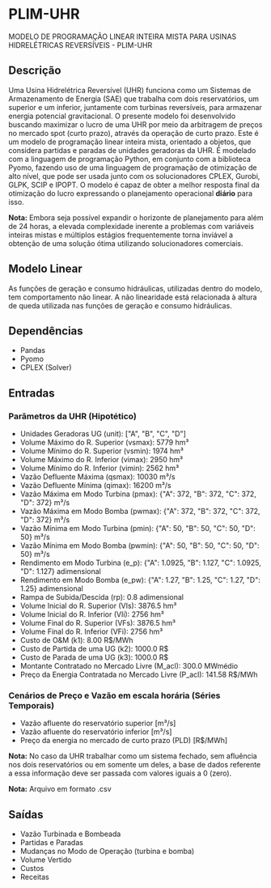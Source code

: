 # PLIM-UHR
MODELO DE PROGRAMAÇÃO LINEAR INTEIRA MISTA PARA USINAS HIDRELÉTRICAS REVERSÍVEIS - PLIM-UHR

## Descrição
Uma Usina Hidrelétrica Reversível (UHR) funciona como um Sistemas de Armazenamento de Energia (SAE) que trabalha com dois reservatórios, um superior e um inferior, juntamente com turbinas reversíveis, para armazenar energia potencial gravitacional. O presente modelo foi desenvolvido buscando maximizar o lucro de uma UHR por meio da arbitragem de preços no mercado spot (curto prazo), através da operação de curto prazo.
Este é um modelo de programação linear inteira mista, orientado a objetos, que considera partidas e paradas de unidades geradoras da UHR. É modelado com a linguagem de programação Python, em conjunto com a biblioteca Pyomo, fazendo uso de uma linguagem de programação de otimização de alto nível, que pode ser usada junto com os solucionadores CPLEX, Gurobi, GLPK, SCIP e IPOPT.
O modelo é capaz de obter a melhor resposta final da otimização do lucro expressando o planejamento operacional **diário** para isso.

**Nota:** Embora seja possível expandir o horizonte de planejamento para além de 24 horas, a elevada complexidade inerente a problemas com variáveis inteiras mistas e múltiplos estágios frequentemente torna inviável a obtenção de uma solução ótima utilizando solucionadores comerciais.

## Modelo Linear
As funções de geração e consumo hidráulicas, utilizadas dentro do modelo, tem comportamento não linear. A não linearidade está relacionada à altura de queda utilizada nas funções de geração e consumo hidráulicas.

## Dependências
- Pandas
- Pyomo
- CPLEX (Solver)

## Entradas
### Parâmetros da UHR (Hipotético)
  - Unidades Geradoras UG (unit): ["A", "B", "C", "D"]
  - Volume Máximo do R. Superior (vsmax): 5779 hm³
  - Volume Mínimo do R. Superior (vsmin): 1974 hm³
  - Volume Máximo do R. Inferior (vimax): 2950 hm³
  - Volume Mínimo do R. Inferior (vimin): 2562 hm³
  - Vazão Defluente Máxima (qsmax): 10030 m³/s
  - Vazão Defluente Mínima (qimax): 16200 m³/s
  - Vazão Máxima em Modo Turbina (pmax): {"A": 372, "B": 372, "C": 372, "D": 372} m³/s
  - Vazão Máxima em Modo Bomba (pwmax): {"A": 372, "B": 372, "C": 372, "D": 372} m³/s
  - Vazão Mínima em Modo Turbina (pmin): {"A": 50, "B": 50, "C": 50, "D": 50} m³/s
  - Vazão Mínima em Modo Bomba (pwmin): {"A": 50, "B": 50, "C": 50, "D": 50} m³/s
  - Rendimento em Modo Turbina (e_p): {"A": 1.0925, "B": 1.127, "C": 1.0925, "D": 1.127} adimensional
  - Rendimento em Modo Bomba (e_pw): {"A": 1.27, "B": 1.25, "C": 1.27, "D": 1.25} adimensional
  - Rampa de Subida/Descida (rp): 0.8 adimensional
  - Volume Inicial do R. Superior (VIs): 3876.5 hm³
  - Volume Inicial do R. Inferior (VIi): 2756 hm³
  - Volume Final do R. Superior (VFs): 3876.5 hm³
  - Volume Final do R. Inferior (VFi): 2756 hm³
  - Custo de O&M (k1): 8.00 R$/MWh
  - Custo de Partida de uma UG (k2): 1000.0 R$
  - Custo de Parada de uma UG (k3): 1000.0 R$
  - Montante Contratado no Mercado Livre (M_acl): 300.0 MWmédio
  - Preço da Energia Contratada no Mercado Livre (P_acl): 141.58 R$/MWh

### Cenários de Preço e Vazão em escala horária (Séries Temporais)
  - Vazão afluente do reservatório superior [m³/s]
  - Vazão afluente do reservatório inferior [m³/s]
  - Preço da energia no mercado de curto prazo (PLD) [R$/MWh]

  **Nota:** No caso da UHR trabalhar como um sistema fechado, sem afluência nos dois reservatórios ou em somente um deles, a base de dados referente a essa informação deve ser passada com valores iguais a 0 (zero).
  
  **Nota:** Arquivo em formato .csv
## Saídas
  - Vazão Turbinada e Bombeada
  - Partidas e Paradas
  - Mudanças no Modo de Operação (turbina e bomba)
  - Volume Vertido
  - Custos
  - Receitas

